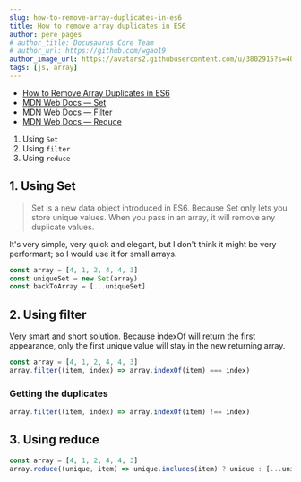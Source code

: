 ```yaml
---
slug: how-to-remove-array-duplicates-in-es6
title: How to remove array duplicates in ES6
author: pere pages
# author_title: Docusaurus Core Team
# author_url: https://github.com/wgao19
author_image_url: https://avatars2.githubusercontent.com/u/3802915?s=400&v=4
tags: [js, array]
---
```


- [How to Remove Array Duplicates in ES6](https://medium.com/dailyjs/how-to-remove-array-duplicates-in-es6-5daa8789641c)
- [MDN Web Docs — Set](https://developer.mozilla.org/en-US/docs/Web/JavaScript/Reference/Global_Objects/Set)
- [MDN Web Docs — Filter](https://developer.mozilla.org/en-US/docs/Web/JavaScript/Reference/Global_Objects/Array/filter)
- [MDN Web Docs — Reduce](https://developer.mozilla.org/en-US/docs/Web/JavaScript/Reference/Global_Objects/Array/reduce)

1. Using ```Set```
2. Using ```filter```
3. Using ```reduce```

## 1. Using Set

> Set is a new data object introduced in ES6. Because Set only lets you store unique values. When you pass in an array, it will remove any duplicate values.

It's very simple, very quick and elegant, but I don't think it might be very performant; so I would use it for small arrays.

```js
const array = [4, 1, 2, 4, 4, 3]
const uniqueSet = new Set(array)
const backToArray = [...uniqueSet]
```

## 2. Using filter

Very smart and short solution. Because indexOf will return the first appearance, only the first unique value will stay in the new returning array.

```js
const array = [4, 1, 2, 4, 4, 3]
array.filter((item, index) => array.indexOf(item) === index)
```

### Getting the duplicates

```js
array.filter((item, index) => array.indexOf(item) !== index)
```

## 3. Using reduce

```js
const array = [4, 1, 2, 4, 4, 3]
array.reduce((unique, item) => unique.includes(item) ? unique : [...unique, item], [])
```
